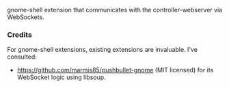 gnome-shell extension that communicates with the controller-webserver via
WebSockets.

### Credits ###

For gnome-shell extensions, existing extensions are invaluable.  I've consulted:

- https://github.com/marmis85/pushbullet-gnome (MIT licensed) for its WebSocket
  logic using libsoup.